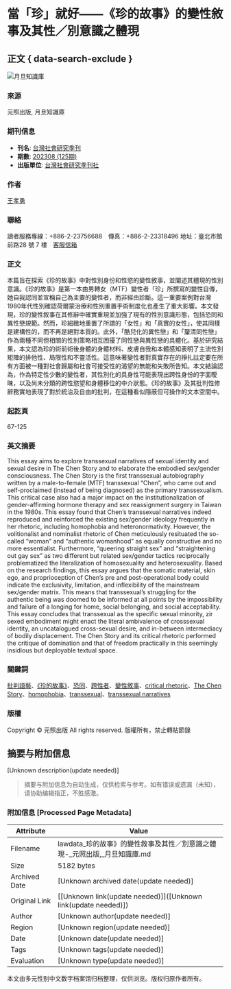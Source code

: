 # 當「珍」就好——《珍的故事》的變性敘事及其性／別意識之體現

## 正文 { data-search-exclude }


![月旦知識庫](/tw/File/Image/index-top_1.png)

### 來源
元照出版, 月旦知識庫

### 期刊信息
- **刊名**: [台灣社會研究季刊](journal_list.aspx?no=701)
- **期數**: [202308 (125期)](journal.aspx?no=701&pno=76755)
- **出版單位**: [台灣社會研究季刊社](http://taishe.shu.edu.tw/index.html)

### 作者
[王孝勇](search_list.aspx?SearchKey=1084&type=AC&show_name=%e7%8e%8b%e5%ad%9d%e5%8b%87)

### 聯絡
讀者服務專線：+886-2-23756688　傳真：+886-2-23318496 地址：臺北市館前路28 號 7 樓　[客服信箱](mailto:angle@mail.angle.com.tw)

### 正文
本篇旨在探索《珍的故事》中對性別身份和性慾的變性敘事，並闡述其體現的性別意識。《珍的故事》是第一本由男轉女（MTF）變性者「珍」所撰寫的變性自傳，她自我認同並宣稱自己為主要的變性者，而非經由診斷。這一重要案例對台灣1980年代性別確認荷爾蒙治療和性別重置手術制度化也產生了重大影響。本文發現，珍的變性敘事在其修辭中確實重現並加強了現有的性別意識形態，包括恐同和異性戀規範。然而，珍細緻地重置了所謂的「女性」和「真實的女性」，使其同樣是建構性的，而不再是絕對本質的。此外，「酷兒化的異性戀」和「釐清同性戀」作為兩種不同但相關的性別策略相互困擾了同性戀與異性戀的具體化。基於研究結果，本文認為珍的術前術後身體的身體材料、皮膚自我和本體感知表明了主流性別矩陣的排他性、局限性和不靈活性。這意味著變性者對真實存在的掙扎註定要在所有方面被一種對社會歸屬和社會可接受性的渴望的無能和失敗所告知。本文結論認為，作為特定性少數的變性者，其性別化的具身性可能表現出跨性身份的字面曖昧，以及尚未分類的跨性慾望和身體移位的中介狀態。《珍的故事》及其批判性修辭務實地表現了對於統治及自由的批判，在這種看似隱蔽但可操作的文本空間中。

### 起訖頁
67-125

### 英文摘要
This essay aims to explore transsexual narratives of sexual identity and sexual desire in The Chen Story and to elaborate the embodied sex/gender consciousness. The Chen Story is the first transsexual autobiography written by a male-to-female (MTF) transsexual “Chen”, who came out and self-proclaimed (instead of being diagnosed) as the primary transsexualism. This critical case also had a major impact on the institutionalization of gender-affirming hormone therapy and sex reassignment surgery in Taiwan in the 1980s. This essay found that Chen’s transsexual narratives indeed reproduced and reinforced the existing sex/gender ideology frequently in her rhetoric, including homophobia and heteronormativity. However, the volitionalist and nominalist rhetoric of Chen meticulously resituated the so-called “woman” and “authentic womanhood” as equally constructive and no more essentialist. Furthermore, “queering straight sex” and “straightening out gay sex” as two different but related sex/gender tactics reciprocally problematized the literalization of homosexuality and heterosexuality. Based on the research findings, this essay argues that the somatic material, skin ego, and proprioception of Chen’s pre and post-operational body could indicate the exclusivity, limitation, and inflexibility of the mainstream sex/gender matrix. This means that transsexual’s struggling for the authentic being was doomed to be informed at all points by the impossibility and failure of a longing for home, social belonging, and social acceptability. This essay concludes that transsexual as the specific sexual minority, zir sexed embodiment might enact the literal ambivalence of crosssexual identity, an uncatalogued cross-sexual desire, and in-between intermediacy of bodily displacement. The Chen Story and its critical rhetoric performed the critique of domination and that of freedom practically in this seemingly insidious but deployable textual space.

### 關鍵詞
[批判語藝](search_list.aspx?SearchKey=%e6%89%b9%e5%88%a4%e8%aa%9e%e8%97%9d&type=K)、[《珍的故事》](search_list.aspx?SearchKey=%e3%80%8a%e7%8f%8d%e7%9a%84%e6%95%85%e4%ba%8b%e3%80%8b&type=K)、[恐同](search_list.aspx?SearchKey=%e6%81%90%e5%90%8c&type=K)、[跨性者](search_list.aspx?SearchKey=%e8%b7%a8%e6%80%a7%e8%80%85&type=K)、[變性敘事](search_list.aspx?SearchKey=%e8%ae%8a%e6%80%a7%e6%95%98%e4%ba%8b&type=K)、[critical rhetoric](search_list.aspx?SearchKey=critical+rhetoric&type=K)、[The Chen Story](search_list.aspx?SearchKey=The+Chen+Story&type=K)、[homophobia](search_list.aspx?SearchKey=homophobia&type=K)、[transsexual](search_list.aspx?SearchKey=transsexual&type=K)、[transsexual narratives](search_list.aspx?SearchKey=transsexual+narratives&type=K)

### 版權
Copyright © 元照出版 All rights reserved. 版權所有，禁止轉貼節錄
<!-- tcd_original_link http://lawdata.com.tw/tw/detail.aspx?no=523222 -->


## 摘要与附加信息

<!-- tcd_abstract -->
[Unknown description(update needed)]
<!-- tcd_abstract_end -->

> 摘要与附加信息为自动生成，仅供检索与参考。如有错误或遗漏（未知），请协助编辑指正，不胜感激。

### 附加信息 [Processed Page Metadata]

| Attribute       | Value                                  |
|-----------------|----------------------------------------|
| Filename        | lawdata_珍的故事》的變性敘事及其性／別意識之體現-_元照出版,_月旦知識庫.md                             |
| Size            | 5182 bytes                           |
| Archived Date   | [Unknown archived date(update needed)]                             |
| Original Link   | [[Unknown link(update needed)]]([Unknown link(update needed)])                       |
| Author          | [Unknown author(update needed)]                               |
| Region          | [Unknown region(update needed)]                               |
| Date            | [Unknown date(update needed)]                                 |
| Tags            | [Unknown tags(update needed)]                                 |
| Evaluation            | [Unknown type(update needed)]                                 |
<!-- tcd_table_end -->

本文由多元性别中文数字档案馆归档整理，仅供浏览。版权归原作者所有。
